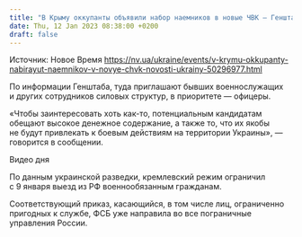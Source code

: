 ```yaml
---
title: "В Крыму оккупанты объявили набор наемников в новые ЧВК — Генштаб"
date: Thu, 12 Jan 2023 08:38:00 +0200
draft: false
---
```

Источник: Новое Время https://nv.ua/ukraine/events/v-krymu-okkupanty-nabirayut-naemnikov-v-novye-chvk-novosti-ukrainy-50296977.html


По информации Генштаба, туда приглашают бывших военнослужащих и других сотрудников силовых структур, в приоритете — офицеры.

«Чтобы заинтересовать хоть как-то, потенциальным кандидатам обещают высокое денежное содержание, а также то, что их якобы не будут привлекать к боевым действиям на территории Украины», — говорится в сообщении.

 Видео дня   

По данным украинской разведки, кремлевский режим ограничил с 9 января выезд из РФ военнообязанным гражданам.

Соответствующий приказ, касающийся, в том числе лиц, ограниченно пригодных к службе, ФСБ уже направила во все пограничные управления России.


